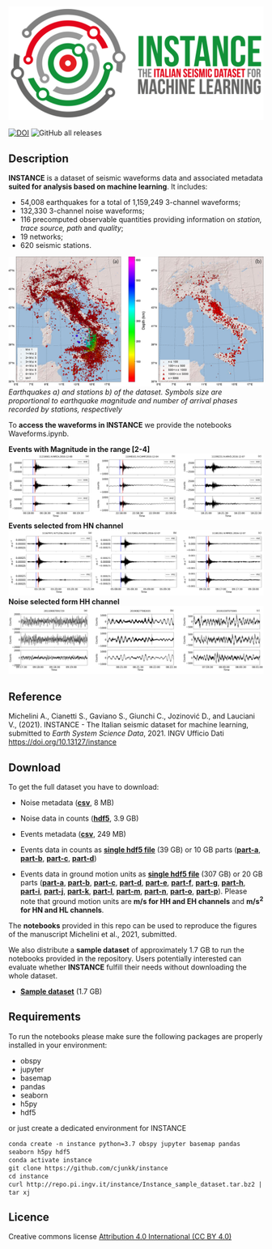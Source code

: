 ![event](docs/logo.png)

[![DOI](https://img.shields.io/badge/doi-10.13127%2Finstance-lightgray?style=flat-square)](https://doi.org/10.13127/instance)
![GitHub all releases](https://img.shields.io/github/downloads/cjunkk/instance/total?color=green&style=flat-square)

## Description
**INSTANCE** is a dataset of seismic waveforms data and associated metadata **suited for analysis based on machine learning**. It includes:
* 54,008 earthquakes for a total of 1,159,249 3-channel waveforms;
* 132,330 3-channel noise waveforms;
* 116 precomputed observable quantities providing information on *station, trace source, path* and *quality*;
* 19 networks;
* 620 seismic stations.


![maps](docs/Ita_epicenter_station.png)
*Earthquakes a) and stations b) of the dataset. Symbols size are proportional to earthquake magnitude and number of arrival phases recorded by stations, respectively*

To **access the waveforms in INSTANCE** we provide the notebooks Waveforms.ipynb. 

**Events with Magnitude in the range [2-4]**
![wf_c](docs/Wave_count_2_M_4.png)
**Events selected from HN channel**
![wf_gm](docs/Wave_gm_HN.png)
**Noise selected form HH channel**
![wf_n](docs/Wave_noise_HH.png)


## Reference
Michelini A., Cianetti S., Gaviano S., Giunchi C., Jozinović D., and Lauciani V., (2021). INSTANCE - The Italian seismic dataset for machine learning, submitted to *Earth System Science Data*, 2021.
INGV Ufficio Dati https://doi.org/10.13127/instance

## Download
To get the full dataset you have to download:

* Noise metadata ([**csv**](http://repo.pi.ingv.it/instance/metadata_Instance_noise.csv.bz2), 8 MB)
* Noise data in counts ([**hdf5**](http://repo.pi.ingv.it/instance/Instance_noise.tar.bz2), 3.9 GB)

* Events metadata ([**csv**](http://repo.pi.ingv.it/instance/metadata_Instance_events.csv.bz2), 249 MB)
* Events data in counts  as [**single hdf5 file**](http://repo.pi.ingv.it/instance/Instance_events_counts.tar.bz2) (39 GB) or 10 GB parts ([**part-a**](http://repo.pi.ingv.it/instance/Instance_events_counts.tar.bz2.part-a), [**part-b**](http://repo.pi.ingv.it/instance/Instance_events_counts.tar.bz2.part-b), [**part-c**](http://repo.pi.ingv.it/instance/Instance_events_counts.tar.bz2.part-c), [**part-d**](http://repo.pi.ingv.it/instance/Instance_events_counts.tar.bz2.part-d))

* Events data in ground motion units as [**single hdf5 file**](http://repo.pi.ingv.it/instance/Instance_events_gm.tar.bz2) (307 GB) or
20 GB parts ([**part-a**](http://repo.pi.ingv.it/instance/Instance_events_gm.tar.bz2.part-a),
[**part-b**](http://repo.pi.ingv.it/instance/Instance_events_gm.tar.bz2.part-b),
[**part-c**](http://repo.pi.ingv.it/instance/Instance_events_gm.tar.bz2.part-c),
[**part-d**](http://repo.pi.ingv.it/instance/Instance_events_gm.tar.bz2.part-d),
[**part-e**](http://repo.pi.ingv.it/instance/Instance_events_gm.tar.bz2.part-e),
[**part-f**](http://repo.pi.ingv.it/instance/Instance_events_gm.tar.bz2.part-f),
[**part-g**](http://repo.pi.ingv.it/instance/Instance_events_gm.tar.bz2.part-g),
[**part-h**](http://repo.pi.ingv.it/instance/Instance_events_gm.tar.bz2.part-h),
[**part-i**](http://repo.pi.ingv.it/instance/Instance_events_gm.tar.bz2.part-i),
[**part-j**](http://repo.pi.ingv.it/instance/Instance_events_gm.tar.bz2.part-j),
[**part-k**](http://repo.pi.ingv.it/instance/Instance_events_gm.tar.bz2.part-k),
[**part-l**](http://repo.pi.ingv.it/instance/Instance_events_gm.tar.bz2.part-l),
[**part-m**](http://repo.pi.ingv.it/instance/Instance_events_gm.tar.bz2.part-m),
[**part-n**](http://repo.pi.ingv.it/instance/Instance_events_gm.tar.bz2.part-n),
[**part-o**](http://repo.pi.ingv.it/instance/Instance_events_gm.tar.bz2.part-o),
[**part-p**](http://repo.pi.ingv.it/instance/Instance_events_gm.tar.bz2.part-p)). Please note that ground motion units are **m/s for HH and EH channels** and **m/s<sup>2</sup> for HN and HL channels**.

The **notebooks** provided in this repo can be used to reproduce the figures of the manuscript Michelini et al., 2021, submitted.

We also distribute a **sample dataset** of approximately 1.7 GB to run the notebooks provided in the repository. Users potentially interested can evaluate whether **INSTANCE** fulfill their needs without downloading the whole dataset.

* [**Sample dataset**](http://repo.pi.ingv.it/instance/Instance_sample_dataset.tar.bz2) (1.7 GB)


## Requirements
To run the notebooks please make sure the following packages are properly installed in your environment:
* obspy
* jupyter
* basemap
* pandas
* seaborn
* h5py
* hdf5

 or just create a dedicated environment for INSTANCE

 ```
conda create -n instance python=3.7 obspy jupyter basemap pandas seaborn h5py hdf5
conda activate instance
git clone https://github.com/cjunkk/instance
cd instance
curl http://repo.pi.ingv.it/instance/Instance_sample_dataset.tar.bz2 | tar xj
```
## Licence

Creative commons license [Attribution 4.0 International (CC BY 4.0)](https://creativecommons.org/licenses/by/4.0/legalcode)
